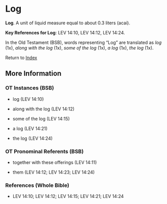 # Log
**Log**. 
A unit of liquid measure equal to about 0.3 liters (acai). 


**Key References for Log**: 
LEV 14:10, LEV 14:12, LEV 14:24. 


In the Old Testament (BSB), words representing “Log” are translated as 
*log* (1x), *along with the log* (1x), *some of the log* (1x), *a log* (1x), *the log* (1x). 




Return to [Index](00-Index.md)

## More Information

### OT Instances (BSB)

* log (LEV 14:10)

* along with the log (LEV 14:12)

* some of the log (LEV 14:15)

* a log (LEV 14:21)

* the log (LEV 14:24)



### OT Pronominal Referents (BSB)

* together with these offerings (LEV 14:11)

* them (LEV 14:12; LEV 14:23; LEV 14:24)



### References (Whole Bible)

* LEV 14:10; LEV 14:12; LEV 14:15; LEV 14:21; LEV 14:24



